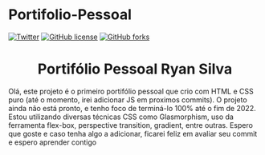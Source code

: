 # Portifolio-Pessoal
<a href="https://twitter.com/intent/tweet?text=Wow:&url=https%3A%2F%2Fgithub.com%2FRyanForward%2FPortif-lio-Pessoal"><img alt="Twitter" src="https://img.shields.io/twitter/url?label=Ryanchuello&logoColor=black&style=social&url=https%3A%2F%2Ftwitter.com%2Fryanchuello"></a>
<a href="https://github.com/RyanForward/Portif-lio-Pessoal/blob/main/LICENSE"><img alt="GitHub license" src="https://img.shields.io/github/license/RyanForward/Portif-lio-Pessoal?style=plastic"></a>
<a href="https://github.com/RyanForward/Portif-lio-Pessoal/network"><img alt="GitHub forks" src="https://img.shields.io/github/forks/RyanForward/Portif-lio-Pessoal?style=plastic"></a>
  

<h1 align="center"> Portifólio Pessoal Ryan Silva </h1>

Olá, este projeto é o primeiro portifólio pessoal que crio com HTML e CSS puro (até o momento, irei adicionar JS em proximos commits). O projeto ainda não está pronto, e tenho foco de terminá-lo 100% até o fim de 2022. Estou utilizando diversas técnicas CSS como Glasmorphism, uso da ferramenta flex-box, perspective transition, gradient, entre outras. Espero que goste e caso tenha algo a adicionar, ficarei feliz em avaliar seu commit e espero aprender contigo 

